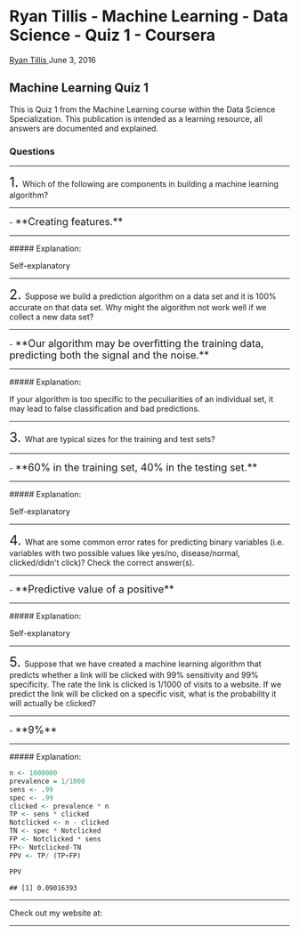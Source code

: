 Ryan Tillis - Machine Learning - Data Science - Quiz 1 - Coursera
================
<a href="http://www.ryantillis.com"> Ryan Tillis </a>
June 3, 2016

Machine Learning Quiz 1
-----------------------

This is Quiz 1 from the Machine Learning course within the Data Science Specialization. This publication is intended as a learning resource, all answers are documented and explained.

### Questions

<hr>
<font size="+2">1. </font> Which of the following are components in building a machine learning algorithm?

<hr>
-   <font size="+1">**Creating features.**

</font>

<hr>
##### Explanation:

Self-explanatory

<hr>
<font size="+2">2. </font> Suppose we build a prediction algorithm on a data set and it is 100% accurate on that data set. Why might the algorithm not work well if we collect a new data set?

<hr>
-   <font size="+1">**Our algorithm may be overfitting the training data, predicting both the signal and the noise.**</font>

<hr>
##### Explanation:

If your algorithm is too specific to the peculiarities of an individual set, it may lead to false classification and bad predictions.

<hr>
<font size="+2">3. </font> What are typical sizes for the training and test sets?

<hr>
-   <font size="+1"> **60% in the training set, 40% in the testing set.**

</font>

<hr>
##### Explanation:

Self-explanatory

<hr>
<font size="+2">4. </font> What are some common error rates for predicting binary variables (i.e. variables with two possible values like yes/no, disease/normal, clicked/didn't click)? Check the correct answer(s).

<hr>
-   <font size="+1">**Predictive value of a positive** </font>

<hr>
##### Explanation:

Self-explanatory

<hr>
<font size="+2">5. </font> Suppose that we have created a machine learning algorithm that predicts whether a link will be clicked with 99% sensitivity and 99% specificity. The rate the link is clicked is 1/1000 of visits to a website. If we predict the link will be clicked on a specific visit, what is the probability it will actually be clicked?

<hr>
-   <font size="+1"> **9%** </font>

<hr>
##### Explanation:

``` r
n <- 1000000
prevalence = 1/1000
sens <- .99
spec <- .99
clicked <- prevalence * n
TP <- sens * clicked
Notclicked <- n - clicked
TN <- spec * Notclicked
FP <- Notclicked * sens
FP<- Notclicked-TN
PPV <- TP/ (TP+FP)

PPV
```

    ## [1] 0.09016393

<hr>
Check out my website at: <http://www.ryantillis.com/>

<hr>
